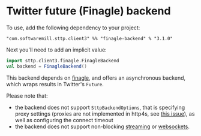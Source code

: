 # Twitter future (Finagle) backend

To use, add the following dependency to your project:

```
"com.softwaremill.sttp.client3" %% "finagle-backend" % "3.1.0"
```

Next you'll need to add an implicit value:

```scala
import sttp.client3.finagle.FinagleBackend
val backend = FinagleBackend()
```

This backend depends on [finagle](https://twitter.github.io/finagle/), and offers an asynchronous backend, which wraps results in Twitter's `Future`.

Please note that: 

* the backend does not support `SttpBackendOptions`, that is specifying proxy settings (proxies are not implemented in http4s, see [this issue](https://github.com/http4s/http4s/issues/251)), as well as configuring the connect timeout 
* the backend does not support non-blocking [streaming](../requests/streaming.md) or [websockets](../websockets.md).
